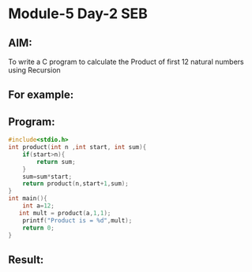 # Module-5 Day-2 SEB
## AIM:
To write a C program to calculate the Product of first 12 natural numbers using Recursion

## For example:

## Program:
```c
#include<stdio.h>
int product(int n ,int start, int sum){
    if(start>n){
        return sum;
    }
    sum=sum*start;
    return product(n,start+1,sum);
}
int main(){
    int a=12;
   int mult = product(a,1,1);
    printf("Product is = %d",mult);
    return 0;
}
```
## Result:

